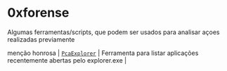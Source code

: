 # 0xforense
Algumas ferramentas/scripts, que podem ser usados para analisar açoes realizadas previamente

menção honrosa
| [`PcaExplorer`](https://github.com/user07777/PcaExplorer) | Ferramenta para listar aplicações recentemente abertas pelo explorer.exe |
